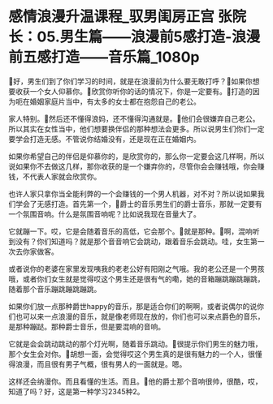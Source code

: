 # 感情浪漫升温课程_驭男闺房正宫 张院长：05.男生篇——浪漫前5感打造-浪漫前五感打造——音乐篇_1080p

🎼好，男生们到了你们学习的时间，就是在浪漫前为什么要无敢打呼？🎼如果你想要收获一个女人仰慕你。🎼欣赏你听你的话的情况下，你是一定要有。🎼打造的因为呃在婚姻家庭片当中，有太多的女士都在抱怨自己的老公。

家人特别。🎼然后还不懂得浪妈，还不懂得沟通就是。🎼他们会很嫌弃自己老公。所以其实在女性当中，他们想要换伴侣的那种想法会更多。所以说男生们你们一定要学会打造无感。不管说你结婚没有，还是现在正在婚姻内。

如果你希望自己的伴侣是仰慕你的，是欣赏你的，那么你一定要会这几样啊，所以说如果你不去做这几样，那你收获的是一个嫌弃你的，尽管你会会赚钱哦，你会赚钱，不代表人家就会欣赏你。

也许人家只拿你当全能利弊的一个会赚钱的一个男人机器，对不对？所以说如果我们学会了无感打造。首先第一个，🎼爵士的音乐男生们的爵士音乐，那就一定要有一个氛围音响。什么是氛围音响呢？比如说我现在音量大了。

它就蹦一下。哎，它是会随着音乐的高低，它会那个。🎼就是那种。🎼啊，混响听到没有？你们知道吗？就是那个音音响它会跳动，跟着音乐会跳动。哇，女生第一次去你家做客。

或者说你的老婆在家里发现咦我的老老公好有阳刚之气哦。我的老公还是一个男孩哦，或者你们女生就是觉得哎这个男生还是很有气的嘞，她的音箱蹦跳蹦跳蹦跳，随着那个音乐蹦跳蹦跳蹦跳。

如果你们放一点那种爵世happy的音乐，那是适合你们的啊啊，或者说偶尔的说你们也可以来一点浪漫的音乐，就是像老师现在放的，你们也可以来点爵色的音乐，是那种蹦跶。那种爵士音乐，但是要混响的音响。

它就是会会跳动跳动的那个灯光啊，随着音乐跳动。🎼很提示你们男生的魅力哦，那个女生会对你。🎼胡想一面，会觉得哎这个男生真的是很有魅力的一个人，很懂得浪漫，而且很有男子气概，很有男人的一面就是。嗯。

这样还会纳漫你。而且看懂的生活。而且。🎼他的爵士那个音响很帅，很酷，哎，知道了吗？好，这是第一种学习2345种2。

